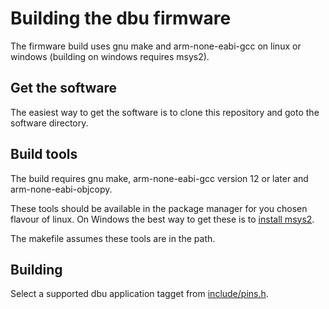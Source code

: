 # Building the dbu firmware

The firmware build uses gnu make and arm-none-eabi-gcc on linux or windows (building on windows requires msys2).

## Get the software

The easiest way to get the software is to clone this repository and goto the software directory.

## Build tools

The build requires gnu make, arm-none-eabi-gcc version 12 or later and arm-none-eabi-objcopy.

These tools should be available in the package manager for you chosen flavour of linux.  On Windows the best way to get these is to [install msys2](https://www.msys2.org/).

The makefile assumes these tools are in the path.

## Building

Select a supported dbu application tagget from [include/pins.h](https://github.com/brucebiotech/dbu/blob/main/software/platform/saml21/include/pins.h).







